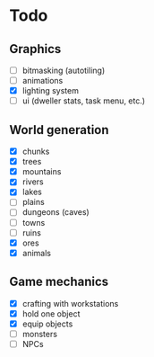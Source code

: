 # Todo

## Graphics

- [ ] bitmasking (autotiling)
- [ ] animations
- [x] lighting system
- [ ] ui (dweller stats, task menu, etc.)

## World generation

- [x] chunks
- [x] trees
- [x] mountains
- [x] rivers
- [x] lakes
- [ ] plains
- [ ] dungeons (caves)
- [ ] towns
- [ ] ruins
- [x] ores
- [x] animals

## Game mechanics

- [x] crafting with workstations
- [x] hold one object
- [x] equip objects
- [ ] monsters
- [ ] NPCs

